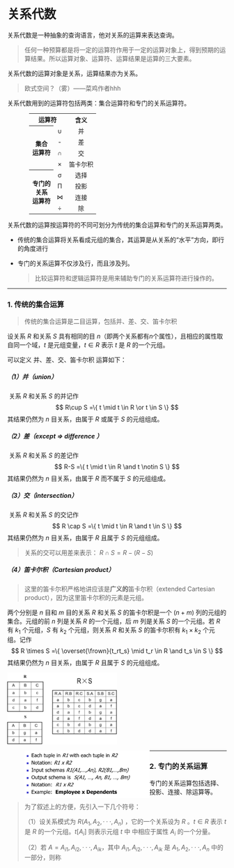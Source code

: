 # 关系代数

关系代数是一种抽象的查询语言，他对关系的运算来表达查询。

> 任何一种预算都是将一定的运算符作用于一定的运算对象上，得到预期的运算结果。所以运算对象、运算符、运算结果是运算的三大要素。

关系代数的运算对象是关系，运算结果亦为关系。

> 欧式空间？（雾）——菜鸡作者hhh

关系代数用到的运算符包括两类：集合运算符和专门的关系运算符。

<table style="margin-left:10%;margin-right:10%" align="center" >
	<tr>
        <th colspan="2"  align="center">运算符</th>
        <th  align="center">含义</th>
    </tr>
    <tr>
        <th rowspan="4" align="center">集合</br>运算符</th>
        <td align="center">∪</td>
		<td align="center">并</td>
    </tr>
    <tr>
        <td align="center">-</td>
        <td align="center">差</td>
    </tr>
	<tr>
        <td align="center">∩</td>
        <td align="center">交</td>
    </tr>
	<tr>
        <td align="center">×</td>
        <td align="center">笛卡尔积</td>
    </tr>
	<tr>
        <th rowspan="4" align="center">专门的</br>关系</br>运算符</th>
        <td align="center">σ</td>
		<td align="center">选择</td>
    </tr>
    <tr>
        <td align="center">Π</td>
        <td align="center">投影</td>
    </tr>
	<tr>
        <td align="center">⋈</td>
        <td align="center">连接</td>
    </tr>
	<tr>
        <td align="center">÷</td>
        <td align="center">除</td>
    </tr>
</table>

关系代数的运算按运算符的不同可划分为传统的集合运算和专门的关系运算两类。

- 传统的集合运算将关系看成元组的集合，其运算是从关系的“水平”方向，即行的角度进行

- 专门的关系运算不仅涉及行，而且涉及列。

  > 比较运算符和逻辑运算符是用来辅助专门的关系运算符进行操作的。





---

### 1. 传统的集合运算

> 传统的集合运算是二目运算，包括并、差、交、笛卡尔积

设关系 $R$ 和关系 $S$ 具有相同的目 $n$（即两个关系都有$n$个属性），且相应的属性取自同一个域，$t$ 是元组变量，$t\in R$ 表示 $t$ 是 $R$ 的一个元组。

可以定义 并、差、交、笛卡尔积 运算如下：

##### （1）并（union）

​	关系 $R$ 和关系 $S$ 的并记作
$$
R\cup S =\{ t \mid t \in R \or t \in S  \}
$$
其结果仍然为 $n$ 目关系，由属于 $R$ 或属于 $S$ 的元组组成。

##### （2）差（except  $\Rightarrow$ difference ）

​	关系 $R$ 和关系 $S$ 的差记作
$$
R-S =\{ t \mid t \in R \and t \notin S  \}
$$
其结果仍然为 $n$ 目关系，由属于 $R$ 而不属于 $S$ 的元组组成。

##### （3）交（intersection）

​	关系 $R$ 和关系 $S$ 的交记作
$$
R \cap S =\{ t \mid t \in R \and t \in S  \}
$$
其结果仍然为 $n$ 目关系，由属于 $R$ 且属于 $S$ 的元组组成。

> 关系的交可以用差来表示： $R \cap S=R-(R-S)$

##### （4）笛卡尔积（Cartesian product）

> 这里的笛卡尔积严格地讲应该是**广义的**笛卡尔积（extended Cartesian product），因为这里笛卡尔积的元素是元组。

两个分别是 $n$ 目和 $m$ 目的关系 $R$ 和关系 $S$ 的笛卡尔积是一个 $(n+m)$ 列的元组的集合。元组的前 $n$ 列是关系 $R$ 的一个元组，后 $m$ 列是关系 $S$ 的一个元组。若 $R$ 有 $k_1$ 个元组，$S$ 有 $k_2$ 个元组，则关系 $R$ 和关系 $S$ 的笛卡尔积有 $k_1 \times k_2$ 个元组。记作
$$
R \times S =\{ \overset{\frown}{t_rt_s} \mid t_r \in R \and t_s \in S  \}
$$
其结果仍然为 $n$ 目关系，由属于 $R$ 且属于 $S$ 的元组组成。

<img src="..\..\..\pictures\Cartesian_product.png" style="width:50%;" align="center" />

> <img src="..\..\..\pictures\Cartesian_product_2.png" style="zoom:28%;" align=left />

---



### 2. 专门的关系运算

专门的关系运算包括选择、投影、连接、除运算等。

> 为了叙述上的方便，先引入一下几个符号：
>
> （1）设关系模式为 $R(A_1,A_2,···,A_n)$ ，它的一个关系设为 $R$ 。$t \in R$ 表示 $t$ 是 $R$ 的一个元组。$t[A_i]$ 则表示元组 $t$ 中 中相应于属性 $A_i$ 的一个分量。
>
> （2）若 $A={A_{i1},A_{i2},···,A_{ik}}$，其中 $A_{i1},A_{i2},···,A_{ik}$  是 $A_1,A_2,···,A_n$ 中的一部分，则称